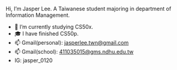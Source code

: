 Hi, I’m Jasper Lee. A Taiwanese student majoring in department of Information Management.
- 🌱 I’m currently studying CS50x.
- 🎓 I have finished CS50p.
- 📫 Gmail(personal): jasperlee.twn@gmail.com
- 📫 Gmail(school): 411035015@gms.ndhu.edu.tw
- IG: jasper_0120 

<!---
Jasper0120/Jasper0120 is a ✨ special ✨ repository because its `README.md` (this file) appears on your GitHub profile.
You can click the Preview link to take a look at your changes.
--->
